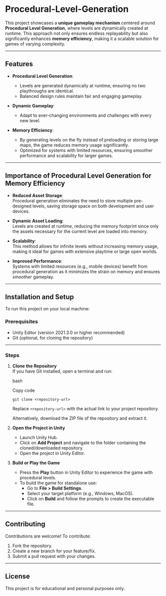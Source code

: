 # Procedural-Level-Generation

This project showcases a **unique gameplay mechanism** centered around **Procedural Level Generation**, where levels are dynamically created at runtime. This approach not only ensures endless replayability but also significantly enhances **memory efficiency**, making it a scalable solution for games of varying complexity.

* * * * *

Features
--------

-   **Procedural Level Generation**:

    -   Levels are generated dynamically at runtime, ensuring no two playthroughs are identical.
    -   Balanced design rules maintain fair and engaging gameplay.
-   **Dynamic Gameplay**:

    -   Adapt to ever-changing environments and challenges with every new level.
-   **Memory Efficiency**:

    -   By generating levels on the fly instead of preloading or storing large maps, the game reduces memory usage significantly.
    -   Optimized for systems with limited resources, ensuring smoother performance and scalability for larger games.

* * * * *

Importance of Procedural Level Generation for Memory Efficiency
---------------------------------------------------------------

-   **Reduced Asset Storage**:\
    Procedural generation eliminates the need to store multiple pre-designed levels, saving storage space on both development and user devices.

-   **Dynamic Asset Loading**:\
    Levels are created at runtime, reducing the memory footprint since only the assets necessary for the current level are loaded into memory.

-   **Scalability**:\
    This method allows for infinite levels without increasing memory usage, making it ideal for games with extensive playtime or large open worlds.

-   **Improved Performance**:\
    Systems with limited resources (e.g., mobile devices) benefit from procedural generation as it minimizes the strain on memory and ensures smoother gameplay.

* * * * *

Installation and Setup
----------------------

To run this project on your local machine:

### Prerequisites

-   Unity Editor (version 2021.3.0 or higher recommended)
-   Git (optional, for cloning the repository)

* * * * *

### Steps

1.  **Clone the Repository**\
    If you have Git installed, open a terminal and run:

    bash

    Copy code

    `git clone <repository-url>`

    Replace `<repository-url>` with the actual link to your project repository.

    Alternatively, download the ZIP file of the repository and extract it.

2.  **Open the Project in Unity**

    -   Launch Unity Hub.
    -   Click on **Add Project** and navigate to the folder containing the cloned/downloaded repository.
    -   Open the project in Unity Editor.
3.  **Build or Play the Game**

    -   Press the **Play** button in Unity Editor to experience the game with procedural levels.
    -   To build the game for standalone use:
        -   Go to **File > Build Settings**.
        -   Select your target platform (e.g., Windows, MacOS).
        -   Click on **Build** and follow the prompts to create the executable file.

* * * * *

Contributing
------------

Contributions are welcome! To contribute:

1.  Fork the repository.
2.  Create a new branch for your feature/fix.
3.  Submit a pull request with your changes.

* * * * *

License
-------

This project is for educational and personal purposes only.
